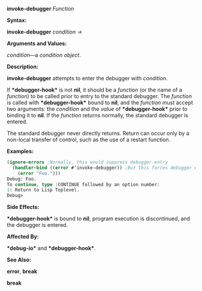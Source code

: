**invoke-debugger** *Function* 



**Syntax:** 



**invoke-debugger** *condition →* 



**Arguments and Values:** 



*condition*—a *condition object*. 



**Description:** 



**invoke-debugger** attempts to enter the debugger with *condition*. 



If **\*debugger-hook\*** is not **nil**, it should be a *function* (or the name of a *function*) to be called prior to entry to the standard debugger. The *function* is called with **\*debugger-hook\*** bound to **nil**, and the *function* must accept two arguments: the *condition* and the *value* of **\*debugger-hook\*** prior to binding it to **nil**. If the *function* returns normally, the standard debugger is entered. 



The standard debugger never directly returns. Return can occur only by a non-local transfer of control, such as the use of a restart function. 



**Examples:**
```lisp
(ignore-errors ;Normally, this would suppress debugger entry 
  (handler-bind ((error #’invoke-debugger)) ;But this forces debugger entry 
    (error "Foo."))) 
Debug: Foo. 
To continue, type :CONTINUE followed by an option number: 
1: Return to Lisp Toplevel. 
Debug> 
```
**Side Effects:** 



**\*debugger-hook\*** is bound to **nil**, program execution is discontinued, and the debugger is entered. 



**Affected By:** 



**\*debug-io\*** and **\*debugger-hook\***. 



**See Also:** 



**error**, **break** 







 



 



**break** 



